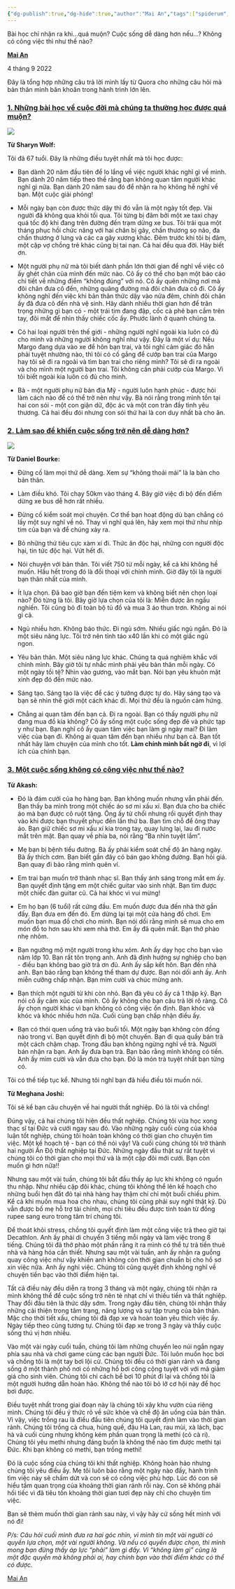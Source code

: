 ```yaml
---
{"dg-publish":true,"dg-hide":true,"author":"Mai An","tags":["spiderum","quora","life","relationship"],"permalink":"/read-it-later-inbox/mot-vai-cau-hoi-tren-quora/","hide":true,"dgPassFrontmatter":true}
---
```


Bài học chỉ nhận ra khi...quá muộn? Cuộc sống dễ dàng hơn nếu...? Không có công việc thì như thế nào?

[**Mai An**](https://spiderum.com/nguoi-dung/nuocloc)

4 tháng 9 2022

Đây là tổng hợp những câu trả lời mình lấy từ Quora cho những câu hỏi mà bản thân mình băn khoăn trong hành trình lớn lên. 

### [1. Những bài học về cuộc đời mà chúng ta thường học được quá muộn?](https://www.quora.com/What-are-the-lessons-people-most-often-learn-too-late-in-life)

![](https://i.imgur.com/PZTEFTm.png)

**Từ Sharyn Wolf:**

Tôi đã 67 tuổi. Đây là những điều tuyệt nhất mà tôi học được: 

- Bạn dành 20 năm đầu tiên để lo lắng về việc người khác nghĩ gì về mình. Bạn dành 20 năm tiếp theo thề rằng bạn không quan tâm người khác nghĩ gì nữa. Bạn dành 20 năm sau đó để nhận ra họ không hề nghĩ về bạn. Một cuộc giải phóng! 

- Mỗi ngày bạn còn được thức dậy thì đó vẫn là một ngày tốt đẹp. Vài người đã không qua khỏi tối qua. Tôi từng bị đâm bởi một xe taxi chạy quá tốc độ khi đang trên đường đến trạm dừng xe bus. Tôi trải qua một tháng phục hồi chức năng với hai chân bị gãy, chấn thương sọ não, đa chấn thương ở lưng và các ca gãy xương khác. Đêm trước khi tôi bị đâm, một cặp vợ chồng trẻ khác cũng bị tai nạn. Cả hai đều qua đời. Hãy biết ơn. 

- Một người phụ nữ mà tôi biết dành phần lớn thời gian để nghĩ về việc cô ấy ghét chân của mình đến mức nào. Cô ấy có thể cho bạn một báo cáo chi tiết về những điểm “không đúng” với nó. Cô ấy quên những nơi mà đôi chân đưa cô đến, những quãng đường mà đôi chân đưa cô đi. Cô ấy không nghĩ đến việc khi bản thân thức dậy vào nửa đêm, chính đôi chân ấy đã đưa cô đến nhà vệ sinh. Hãy dành nhiều thời gian hơn để trân trọng những gì bạn có - một trái tim đang đập, cốc cà phê bạn cầm trên tay, đôi mắt để nhìn thấy chiếc cốc ấy. Phước lành ở quanh chúng ta.

- Có hai loại người trên thế giới - những người nghĩ ngoài kia luôn có đủ cho mình và những người không nghĩ như vậy. Đây là một ví dụ: Nếu Margo đang dựa vào xe để hôn bạn trai, và tôi nghĩ cảm giác đó hẳn phải tuyệt nhường nào, thì tôi có cố gắng để cướp bạn trai của Margo hay tôi sẽ đi ra ngoài và tìm bạn trai cho riêng mình? Tôi sẽ đi ra ngoài và cho mình một người bạn trai. Tôi không cần phải cướp của Margo. Vì tôi biết ngoài kia luôn có đủ cho mình. 

- Bà - một người phụ nữ bản địa Mỹ - người luôn hạnh phúc - được hỏi làm cách nào để có thể trở nên như vậy. Bà nói rằng trong mình tồn tại hai con sói - một con giận dữ, độc ác và một con tràn đầy tình yêu thương. Cả hai đều đói nhưng con sói thứ hai là con duy nhất bà cho ăn.

### [2. Làm sao để khiến cuộc sống trở nên dễ dàng hơn?](https://www.quora.com/What-are-the-best-ways-to-make-your-life-easier)

![](https://i.imgur.com/YaK8fsK.png)

**Từ Daniel Bourke:**

- Đừng cố làm mọi thứ dễ dàng. Xem sự “không thoải mái” là la bàn cho bản thân. 

- Làm điều khó. Tôi chạy 50km vào tháng 4. Bây giờ việc đi bộ đến điểm dừng xe bus dễ hơn rất nhiều. 

- Đừng cố kiểm soát mọi chuyện. Cơ thể bạn hoạt động dù bạn chẳng có lấy một suy nghĩ về nó. Thay vì nghĩ quá lên, hãy xem mọi thứ như nhịp tim của bạn và để chúng xảy ra. 

- Bỏ những thứ tiêu cực xàm xí đi. Thức ăn độc hại, những con người độc hại, tin tức độc hại. Vứt hết đi. 

- Nói chuyện với bản thân. Tôi viết 750 từ mỗi ngày, kể cả khi không hề muốn. Hầu hết trong đó là đối thoại với chính mình. Giờ đây tôi là người bạn thân nhất của mình. 

- Ít lựa chọn. Đã bao giờ bạn đến tiệm kem và không biết nên chọn loại nào? Đó từng là tôi. Bây giờ lựa chọn của tôi là: Miễn được ăn ngấu nghiến. Tôi cũng bỏ đi toàn bộ tủ đồ và mua 3 áo thun trơn. Không ai nói gì cả. 

- Ngủ nhiều hơn. Không báo thức. Đi ngủ sớm. Nhiều giấc ngủ ngắn. Đó là một siêu năng lực. Tôi trở nên tỉnh táo x40 lần khi có một giấc ngủ ngon. 

- Yêu bản thân. Một siêu năng lực khác. Chúng ta quá nghiêm khắc với chính mình. Bây giờ tôi tự nhắc mình phải yêu bản thân mỗi ngày. Có một ngày tồi tệ? Nhìn vào gương, vào mắt bạn. Nói bạn yêu khuôn mặt xinh đẹp đó đến mức nào. 

- Sáng tạo. Sáng tạo là việc để các ý tưởng được tự do. Hãy sáng tạo và bạn sẽ nhìn thế giới một cách khác đi. Mọi thứ đều là nguồn cảm hứng. 

- Chẳng ai quan tâm đến bạn cả. Đi ra ngoài. Bạn có thấy người phụ nữ đang mua đồ kia không? Cô ấy sống một cuộc sống đẹp đẽ và phức tạp y như bạn. Bạn nghĩ cô ấy quan tâm việc bạn làm gì ngày mai? Đi làm việc của bạn đi. Không ai quan tâm đến bạn nhiều như bạn cả. Bạn tốt nhất hãy làm chuyện của mình cho tốt. **Làm chính mình bất ngờ đi**, vì lợi ích của chính bạn. 

### [3. Một cuộc sống không có công việc như thế nào?](https://www.quora.com/What-is-life-without-a-job) 

**Từ Akash:**

- Đó là đám cưới của họ hàng bạn. Bạn không muốn nhưng vẫn phải đến. Bạn thấy ba mình trong một chiếc áo sơ mi xấu xí. Bạn đưa cho ba chiếc áo mà bạn được cô ruột tặng. Ông ấy từ chối nhưng rồi quyết định thay vào khi được bạn thuyết phục đến lần thứ ba. Bạn tìm chỗ để ông thay áo. Bạn giữ chiếc sơ mi xấu xí kia trong tay, quay lưng lại, lau đi nước mắt trên mặt. Bạn quay về phía ba, nói rằng “Ba nhìn tuyệt lắm”.  

- Mẹ bạn bị bệnh tiểu đường. Bà ấy phải kiểm soát chế độ ăn hàng ngày. Bà ấy thích cơm. Bạn biết gần đây có bán gạo không đường. Bạn hỏi giá. Bạn quay đi bảo rằng mình quên ví. 

- Em trai bạn muốn trở thành nhạc sĩ. Bạn thấy ánh sáng trong mắt em ấy. Bạn quyết định tặng em một chiếc guitar vào sinh nhật. Bạn tìm được một chiếc đàn guitar cũ. Cả hai khóc vì vui mừng!

- Em họ bạn (6 tuổi) rất cứng đầu. Em muốn được đưa đến nhà thờ gần đấy. Bạn đưa em đến đó. Em dừng lại tại một cửa hàng đồ chơi. Em muốn bạn mua đồ chơi cho mình. Bạn nói dối rằng mình sẽ mua cho em món đồ to hơn sau khi xem nhà thờ. Em ấy đã quên mất. Bạn thở phào nhẹ nhõm.

- Bạn ngưỡng mộ một người trong khu xóm. Anh ấy dạy học cho bạn vào năm lớp 10. Bạn rất tôn trọng anh. Anh đã định hướng sự nghiệp cho bạn - điều bạn không bao giờ trả ơn đủ. Anh ấy sắp kết hôn. Bạn đến nhà anh. Bạn bảo rằng bạn không thể tham dự được. Bạn nói dối anh ấy. Anh miễn cưỡng chấp nhận. Bạn mỉm cười và chúc mừng anh.  

- Bạn thích một người từ khi còn nhỏ. Bạn đã yêu cô ấy cả 1 thập kỷ. Bạn nói cô ấy cảm xúc của mình. Cô ấy không cho bạn câu trả lời rõ ràng. Cô ấy chọn người khác vì bạn không có công việc ổn định. Bạn khóc và khóc và khóc nhiều hơn nữa. Cuối cùng bạn chấp nhận điều ấy. 

- Bạn có thói quen uống trà vào buổi tối. Một ngày bạn không còn đồng nào trong ví. Bạn quyết định đi bộ một chuyến. Bạn đi qua quầy bán trà một cách chậm chạp. Trong đầu bạn không ngừng nghĩ về trà. Người bán nhận ra bạn. Anh ấy đưa bạn trà. Bạn bảo rằng mình không có tiền. Anh ấy mỉm cười và vẫn đưa cho bạn. Đó là món trà tuyệt nhất bạn từng có. 

Tôi có thể tiếp tục kể. Nhưng tôi nghĩ bạn đã hiểu điều tôi muốn nói. 

**Từ Meghana Joshi:**

Tôi sẽ kể bạn câu chuyện về hai người thất nghiệp. Đó là tôi và chồng!

Đúng vậy, cả hai chúng tôi hiện đều thất nghiệp. Chúng tôi vừa học xong thạc sĩ tại Đức và cưới ngay sau đó. Vào những ngày cuối cùng của khóa luận tốt nghiệp, chúng tôi hoàn toàn không có thời gian cho chuyện tìm việc. Một kế hoạch tệ - bạn có thể nói vậy! Và cuối cùng chúng tôi trở thành hai người Ấn Độ thất nghiệp tại Đức. Những ngày đầu thật sự rất tuyệt vì chúng tôi có thời gian cho mọi thứ và là một cặp đôi mới cưới. Bạn còn muốn gì hơn nữa!! 

Nhưng sau một vài tuần, chúng tôi bắt đầu thấy áp lực khi không có nguồn thu nhập. Như nhiều cặp đôi khác, chúng tôi không thể lên kế hoạch cho những buổi hẹn đắt đỏ tại nhà hàng hay thậm chí chỉ một buổi chiếu phim. Kể cả khi muốn mua hoa cho nhau, chúng tôi cũng phải suy nghĩ thật kỹ. Dù vẫn được bố mẹ hỗ trợ tài chính, mọi chi tiêu đều được tính toán từ đồng rupee sang euro trong tâm trí chúng tôi.

Để thoát khỏi stress, chồng tôi quyết định làm một công việc trả theo giờ tại Decathlon. Anh ấy phải di chuyển 3 tiếng mỗi ngày và làm việc trong 8 tiếng. Chúng tôi đã thở phào một phần rằng ít ra mình có thể tự trả tiền thuê nhà và hàng hóa cần thiết. Nhưng sau một vài tuần, anh ấy nhận ra guồng quay công việc như vậy khiến anh không còn thời gian chuẩn bị cho hồ sơ xin việc nữa. Anh ấy nghỉ việc. Chúng tôi cũng quyết định không nghĩ về chuyện tiền bạc vào thời điểm hiện tại.

Tất cả điều này đều diễn ra trong 3 tháng và một ngày, chúng tôi nhận ra mình không thể để cuộc sống trở nên tẻ nhạt chỉ vì thiếu tiền và thất nghiệp. Thay đổi đầu tiên là thức dậy sớm. Trong ngày đầu tiên, chúng tôi nhận thấy những cải thiện trong tâm trạng, năng lượng và sự tập trung của bản thân. Mặc cho thời tiết xấu, chúng tôi đã đạp xe và hoàn toàn yêu thích việc ấy. Ngày tiếp theo cũng tương tự. Chúng tôi đạp xe trong 3 ngày và thấy cuộc sống thú vị hơn nhiều. 

Vào một vài ngày cuối tuần, chúng tôi làm những chuyến leo núi ngắn ngay phía sau nhà và chơi game cùng các bạn người Đức. Tôi luôn muốn học bơi và chồng tôi là một tay bơi lội cừ. Chúng tôi đều có thời gian rảnh và đang sống ở một thành phố nơi có những hồ bơi công cộng tuyệt vời với mã giảm giá cho sinh viên. Chúng tôi chỉ cách bể bơi 10 phút đi lại và chồng tôi là một người hướng dẫn hoàn hảo. Không thể nào tôi bỏ lỡ cơ hội này để học bơi được. 

Điều tuyệt nhất trong giai đoạn này là chúng tôi xây khu vườn của riêng mình. Chúng tôi đều ý thức rõ về sức khỏe và chế độ ăn uống của bản thân. Vì vậy, việc trồng rau là điều đầu tiên chúng tôi quyết định làm vào thời gian rảnh. Chúng tôi trồng cà chua, húng quế, đậu Hà Lan, rau mùi, xà lách, bạc hà và cuối cùng nhưng không kém phần quan trọng là methi (cỏ cà ri). Chúng tôi yêu methi nhưng đáng buồn là không thể nào tìm được methi tại Đức. Khi bạn không có methi, bạn trồng methi!

Đó là cuộc sống của chúng tôi khi thất nghiệp. Không hoàn hảo nhưng chúng tôi yêu điều ấy. Mẹ tôi luôn bảo rằng một ngày nào đấy, hành trình tìm việc này sẽ chấm dứt và con sẽ có công việc phù hợp. Lúc đó con sẽ hiểu tầm quan trọng của khoảng thời gian rảnh rỗi này. Con sẽ không phải hối tiếc vì đã tiêu tốn khoảng thời gian tươi đẹp này chỉ cho chuyện tìm việc. 

Bạn sẽ thèm muốn thời gian rảnh sau này, vì vậy hãy cứ sống hết mình với nó đi!

*P/s: Câu hỏi cuối mình đưa ra hai góc nhìn, vì mình tin một vài người có quyền lựa chọn, một vài người không. Và nếu có quyền được chọn, thì mình mong bạn đừng thấy áp lực “phải” làm gì đấy. Vì “không làm gì” cũng là một đặc quyền mà không phải ai, hay chính bạn vào thời điểm khác có thể có được.*

[Mai An](http://maian.substack.com/)